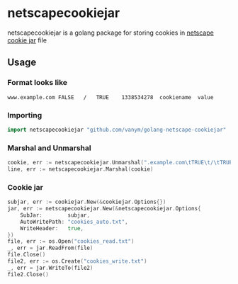 # netscapecookiejar

netscapecookiejar is a golang package for storing cookies in [netscape cookie jar](https://curl.se/docs/http-cookies.html) file

## Usage

### Format looks like

```
www.example.com	FALSE	/	TRUE	1338534278	cookiename	value
```

### Importing

```go
import netscapecookiejar "github.com/vanym/golang-netscape-cookiejar"
```

### Marshal and Unmarshal

```go
cookie, err := netscapecookiejar.Unmarshal(".example.com\tTRUE\t/\tTRUE\t1338534278\tcookiename\tvalue")
line, err := netscapecookiejar.Marshal(cookie)
```

### Cookie jar

```go
subjar, err := cookiejar.New(&cookiejar.Options{})
jar, err := netscapecookiejar.New(&netscapecookiejar.Options{
    SubJar:        subjar,
    AutoWritePath: "cookies_auto.txt",
    WriteHeader:   true,
})
file, err := os.Open("cookies_read.txt")
_, err = jar.ReadFrom(file)
file.Close()
file2, err := os.Create("cookies_write.txt")
_, err = jar.WriteTo(file2)
file2.Close()
```
